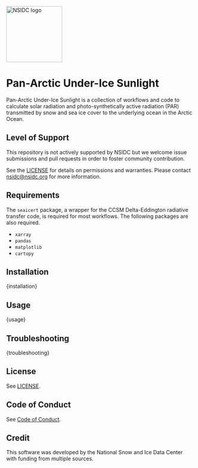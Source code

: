 <img alt="NSIDC logo" src="https://nsidc.org/themes/custom/nsidc/logo.svg" width="150" />


# Pan-Arctic Under-Ice Sunlight

Pan-Arctic Under-Ice Sunlight is a collection of workflows and code to calculate solar radiation and photo-synthetically active radiation (PAR) transmitted by snow and sea ice cover to the underlying ocean in the Arctic Ocean.


## Level of Support

This repository is not actively supported by NSIDC but we welcome issue submissions and pull requests in order to foster community contribution.

See the [LICENSE](LICENSE) for details on permissions and warranties. Please contact
nsidc@nsidc.org for more information.


## Requirements

The `seaicert` package, a wrapper for the CCSM Delta-Eddington radiative transfer code, is required for most workflows.  The following packages are also required. 

* `xarray`  
* `pandas`  
* `matplotlib`  
* `cartopy`  


## Installation

{installation}


## Usage

{usage}


## Troubleshooting

{troubleshooting}


## License

See [LICENSE](LICENSE).


## Code of Conduct

See [Code of Conduct](CODE_OF_CONDUCT.md).


## Credit

This software was developed by the National Snow and Ice Data Center with funding from
multiple sources.
